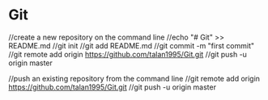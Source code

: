 # Git

//create a new repository on the command line
//echo "# Git" >> README.md
//git init
//git add README.md
//git commit -m "first commit"
//git remote add origin https://github.com/talan1995/Git.git
//git push -u origin master

//push an existing repository from the command line
//git remote add origin https://github.com/talan1995/Git.git
//git push -u origin master
